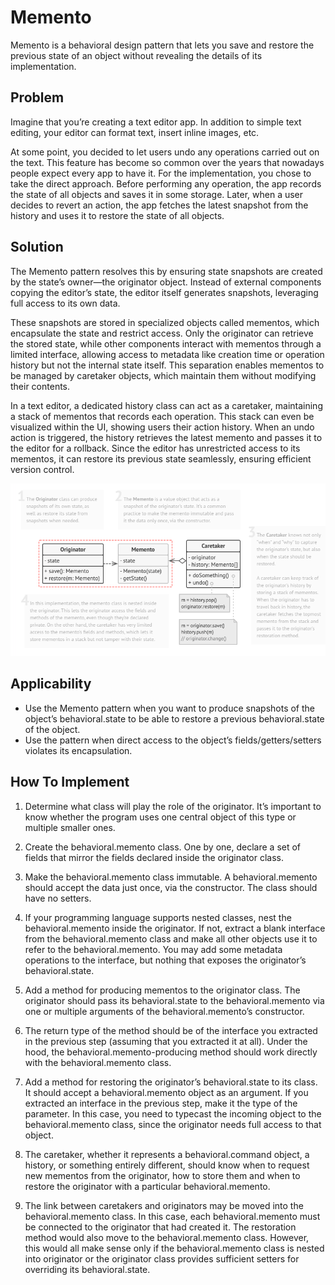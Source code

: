 # Memento
Memento is a behavioral design pattern that lets you save and restore the previous state of an object without revealing the details of its implementation.

## Problem
Imagine that you’re creating a text editor app. In addition to simple text editing, your editor can format text, insert inline images, etc.

At some point, you decided to let users undo any operations carried out on the text. This feature has become so common over the years that nowadays people expect every app to have it. For the implementation, you chose to take the direct approach. Before performing any operation, the app records the state of all objects and saves it in some storage. Later, when a user decides to revert an action, the app fetches the latest snapshot from the history and uses it to restore the state of all objects.

## Solution
The Memento pattern resolves this by ensuring state snapshots are created by the state’s owner—the originator object. Instead of external components copying the editor’s state, the editor itself generates snapshots, leveraging full access to its own data.

These snapshots are stored in specialized objects called mementos, which encapsulate the state and restrict access. Only the originator can retrieve the stored state, while other components interact with mementos through a limited interface, allowing access to metadata like creation time or operation history but not the internal state itself. This separation enables mementos to be managed by caretaker objects, which maintain them without modifying their contents.

In a text editor, a dedicated history class can act as a caretaker, maintaining a stack of mementos that records each operation. This stack can even be visualized within the UI, showing users their action history. When an undo action is triggered, the history retrieves the latest memento and passes it to the editor for a rollback. Since the editor has unrestricted access to its mementos, it can restore its previous state seamlessly, ensuring efficient version control.

![img.png](img.png)

## Applicability
- Use the Memento pattern when you want to produce snapshots of the object’s behavioral.state to be able to restore a previous behavioral.state of the object.
- Use the pattern when direct access to the object’s fields/getters/setters violates its encapsulation.

## How To Implement
1. Determine what class will play the role of the originator. It’s important to know whether the program uses one central object of this type or multiple smaller ones.

2. Create the behavioral.memento class. One by one, declare a set of fields that mirror the fields declared inside the originator class.

3. Make the behavioral.memento class immutable. A behavioral.memento should accept the data just once, via the constructor. The class should have no setters.

4. If your programming language supports nested classes, nest the behavioral.memento inside the originator. If not, extract a blank interface from the behavioral.memento class and make all other objects use it to refer to the behavioral.memento. You may add some metadata operations to the interface, but nothing that exposes the originator’s behavioral.state.

5. Add a method for producing mementos to the originator class. The originator should pass its behavioral.state to the behavioral.memento via one or multiple arguments of the behavioral.memento’s constructor.

6. The return type of the method should be of the interface you extracted in the previous step (assuming that you extracted it at all). Under the hood, the behavioral.memento-producing method should work directly with the behavioral.memento class.

7. Add a method for restoring the originator’s behavioral.state to its class. It should accept a behavioral.memento object as an argument. If you extracted an interface in the previous step, make it the type of the parameter. In this case, you need to typecast the incoming object to the behavioral.memento class, since the originator needs full access to that object.

8. The caretaker, whether it represents a behavioral.command object, a history, or something entirely different, should know when to request new mementos from the originator, how to store them and when to restore the originator with a particular behavioral.memento.

9. The link between caretakers and originators may be moved into the behavioral.memento class. In this case, each behavioral.memento must be connected to the originator that had created it. The restoration method would also move to the behavioral.memento class. However, this would all make sense only if the behavioral.memento class is nested into originator or the originator class provides sufficient setters for overriding its behavioral.state.

